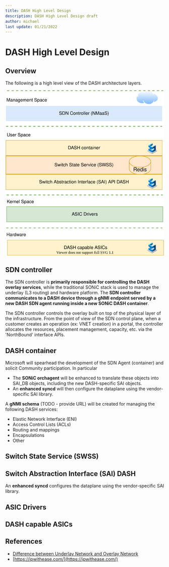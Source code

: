 ```yaml
---
title: DASH High Level Design 
description: DASH High Level Design draft
author: michael
last update: 01/21/2022
---
```



# DASH High Level Design 




## Overview

The following is a high level view of the DASH architecture layers. 

![draft-simple-layered-architecture](images/architecture/draft-simple-layered-architecture.svg)



## SDN controller

The SDN controller is **primarily responsible for controlling the DASH overlay services**, while the traditional SONiC stack is used to manage the underlay (L3 routing) and hardware platform. The **SDN controller communicates to a DASH device through a gNMI endpoint served by a new DASH SDN agent running inside a new SONiC DASH container**.  

The SDN controller controls the overlay built on top of the physical layer of the infrastructure.  From the point of view of the SDN control plane, when a customer creates an operation (ex: VNET creation) in a portal, the controller allocates the resources, placement management, capacity, etc. via the 'NorthBound' interface APIs.


## DASH container

Microsoft will spearhead the development of the SDN Agent (container) and solicit Community participation. In particular 
- The **SONiC orchagent** will be enhanced to translate these objects into SAI_DB objects, including the new DASH-specific SAI objects. 
- An **enhanced syncd** will then configure the dataplane using the vendor-specific SAI library.

A **gNMI schema** (TODO - provide URL) will be created for managing the following DASH services: 
- Elastic Network Interface (ENI)
- Access Control Lists (ACLs) 
- Routing and mappings
- Encapsulations 
- Other  

## Switch State Service (SWSS)


## Switch Abstraction Interface (SAI) DASH

An **enhanced syncd** configures the dataplane using the vendor-specific SAI library.

## ASIC Drivers



## DASH capable ASICs




## References
- [Difference between Underlay Network and Overlay Network](https://ipwithease.com/difference-between-underlay-network-and-overlay-network/)
- [https://ipwithease.com/](https://ipwithease.com/)
